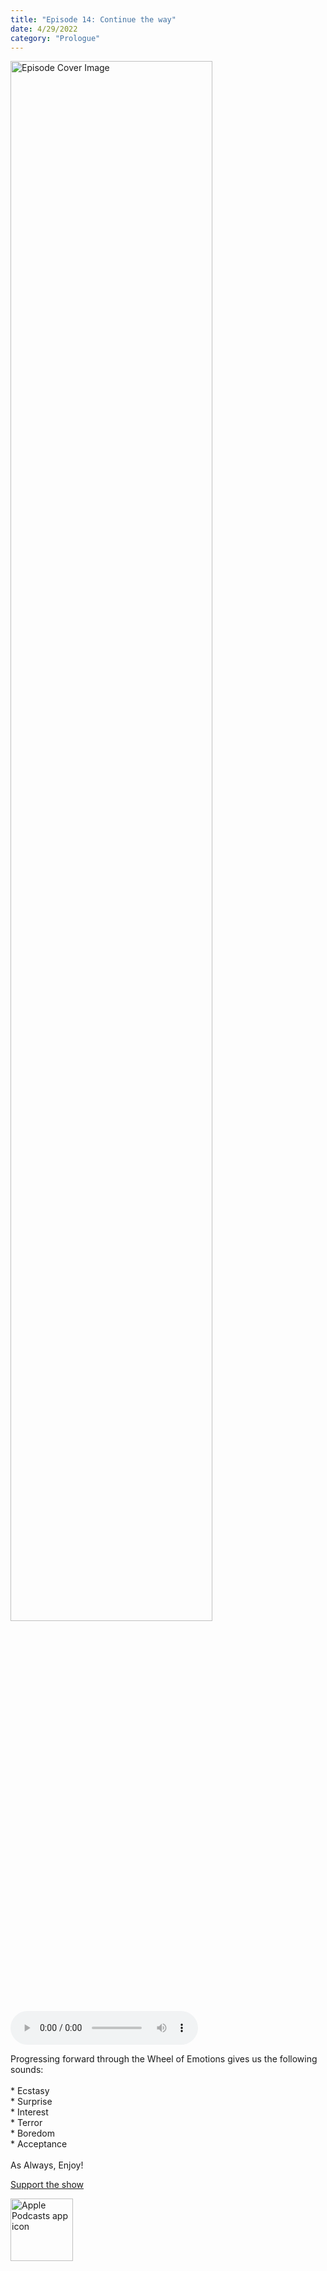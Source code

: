 ```yaml
---
title: "Episode 14: Continue the way"
date: 4/29/2022
category: "Prologue"
---
```

<img src="https://artwork.captivate.fm/1fc3a9d2-8ea8-4a2e-afab-6d058c92bd72/60854458c4d1acdf4e1c2f79c4137142d85d78e379bdafbd69bd34c85f5819ad.jpg" alt="Episode Cover Image" width=80%/>
<audio controls>
  <source src="https://podcasts.captivate.fm/media/3a13ad48-6609-44a7-b2e2-b16864f4cc8f/10529635-episode-14-continue-the-way.mp3" type="audio/mpeg">
  Your browser does not support the audio element.
</audio>

<p>Progressing forward through the Wheel of Emotions gives us the following sounds:<br/><br/>* Ecstasy<br/>* Surprise<br/>* Interest<br/>* Terror<br/>* Boredom<br/>* Acceptance<br/><br/>As Always, Enjoy!</p><a rel="payment" href="https://www.paypal.com/donate/?hosted_button_id=WX3GRUK5BHJLS">Support the show</a>

<a href="https://podcasts.apple.com/us/podcast/living-room-music/id1608791560?tscg=30200&itsct=podcast_box_appicon&ls=1&mttnsubad=1608791560" style="display: inline-block;"><img src="https://toolbox.marketingtools.apple.com/api/v2/badges/app-icon-podcasts/standard/en-us" alt="Apple Podcasts app icon" style="width: 100px; height: 100px; vertical-align: middle; object-fit: contain;" /></a>
    